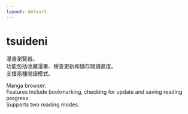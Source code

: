 ```yaml
---
layout: default
---
```


# tsuideni
<!-- 漫畫瀏覽器，就係咁多。<br />
功能包括收藏漫畫、檢查更新同儲存閱讀進度。<br />
支援兩種閱讀模式。

漫畫瀏覽器，只是如此。<br />
功能包括收藏漫畫、檢查更新和儲存閱讀進度。<br />
支援兩種閱讀模式。

Manga browser, and that is it.<br />
Features include bookmarking, checking for update and saving reading progress.<br />
Supports two reading modes. -->
漫畫瀏覽器。<br />
功能包括收藏漫畫、檢查更新和儲存閱讀進度。<br />
支援兩種閱讀模式。

Manga browser.<br />
Features include bookmarking, checking for update and saving reading progress.<br />
Supports two reading modes.